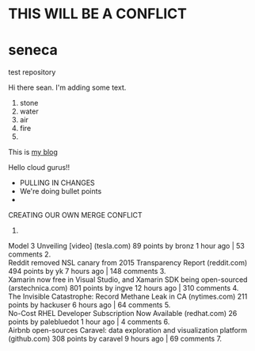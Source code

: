 # THIS WILL BE A CONFLICT
# seneca
test repository

Hi there sean.  I'm adding some text.
1. stone
2. water
3. air
4. fire
5. 
This is [my blog](http://www.iheavy.com)



Hello cloud gurus!!



- PULLING IN CHANGES
- We're doing bullet points
- 

CREATING OUR OWN MERGE CONFLICT

1.	
Model 3 Unveiling [video] (tesla.com)
89 points by bronz 1 hour ago | 53 comments
2.	
Reddit removed NSL canary from 2015 Transparency Report (reddit.com)
494 points by yk 7 hours ago | 148 comments
3.	
Xamarin now free in Visual Studio, and Xamarin SDK being open-sourced (arstechnica.com)
801 points by ingve 12 hours ago | 310 comments
4.	
The Invisible Catastrophe: Record Methane Leak in CA (nytimes.com)
211 points by hackuser 6 hours ago | 64 comments
5.	
No-Cost RHEL Developer Subscription Now Available (redhat.com)
26 points by palebluedot 1 hour ago | 4 comments
6.	
Airbnb open-sources Caravel: data exploration and visualization platform (github.com)
308 points by caravel 9 hours ago | 69 comments
7.	
